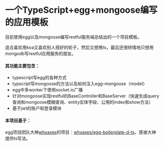 # 一个TypeScript+egg+mongoose编写的应用模板

目前使用egg以及mongoose编写restful服务端总结出的一个项目模板。

适合喜欢用koa又喜欢别人搭好的轮子，然后又想用ts，最后还很矫情地只想用mongodb写restful应用服务的朋友。

#### 其功能主要包含：

* typescript写egg的各种方式
* typscript写mongoose的方法以及如何注入egg-mongoose（model）
* egg中多worker下使用socket.io广播
* 针对mongoose实现restful的BaseController和BaseServer（快速生成query查询和mongoose模糊查询、entity实体字段、公用的index和show方法）
* 基于jwt的账户和登录模块

#### 本项目基于：

egg项目团队大神[whxaxes](https://github.com/whxaxes)的项目：[whxaxes/egg-boilerplate-d-ts](https://github.com/whxaxes/egg-boilerplate-d-ts)，感谢大神提供ts写法。

#### 

